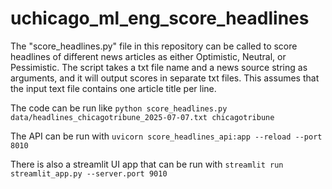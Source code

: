 # uchicago_ml_eng_score_headlines
The "score_headlines.py" file in this repository can be called to score headlines of different news articles as either Optimistic, Neutral, or Pessimistic.
The script takes a txt file name and a news source string as arguments, and it will output scores in separate txt files.
This assumes that the input text file contains one article title per line.

The code can be run like
`python score_headlines.py data/headlines_chicagotribune_2025-07-07.txt chicagotribune`

The API can be run with 
`uvicorn score_headlines_api:app --reload --port 8010`

There is also a streamlit UI app that can be run with
`streamlit run streamlit_app.py --server.port 9010`

